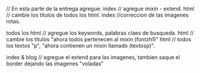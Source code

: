 // En esta parte de la entrega agregue:
index // agregue mixin - extend.
html // cambie los titulos de todos los html.
index //correccion de las imagenes rotas.

todos los html // agregue los keywords, palabras claes de busqueda.
html // cambie los titulos "ahora todos pertenecen al mixin (fontzh1)"
html // todos los textos "p", "ahora contienen un mixin llamado (textosp)".

index & blog // agregue el extend para las imagenes, tambien saque el border dejando las imagenes "voladas"